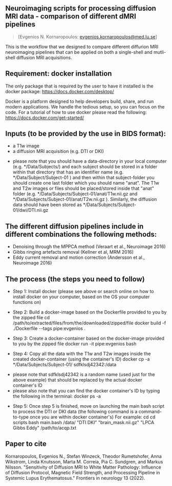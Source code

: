## Neuroimaging scripts for processing diffusion MRI data - comparison of different dMRI pipelines
>[Evgenios N. Kornaropoulos: evgenios.kornaropoulos@med.lu.se]

This is the workflow that we designed to compare different diffurion MRI neuroimaging pipelines that can be applied on both a single-shell and mutli-shell diffusion MRI acquisitions.

## Requirement: docker installation

The only package that is required by the user to have it installed is the docker package:
https://docs.docker.com/desktop/

Docker is a platform designed to help developers build, share, and run modern applications. We handle the tedious setup, so you can focus on the code. For a tutorial of how to use docker please read the following: 
https://docs.docker.com/get-started/

## Inputs (to be provided by the use in BIDS format):

- a T1w image
- a diffusion MRI acquisition (e.g. DTI or DKI)

* please note that you should have a data-directory in your local computer (e.g. */Data/Subjects/) and each subject should be stored in a folder within that directory that has an identifier name (e.g. */Data/Subject/Subject-01 ) and then within that subject-folder you should create one last folder which you should name "anat". The T1w and T2w images or files should be placed/stored inside that "anat" folder (e.g. */Data/Subjects/Subject-01/anat/T1w.nii.gz and */Data/Subjects/Subject-01/anat/T2w.nii.gz ). Similarly, the diffusion data should have been stored as */Data/Subjects/Subject-01/dwi/DTI.nii.gz

## The different diffusion pipelines include in different combinations the following methods: 
- Denoising through the MPPCA method (Veraart et al., Neuroimage 2016)
- Gibbs ringing artefacts removal (Kellner et al, MRM 2016)
- Eddy current removal and motion correction (Andersson et al., Neuroimage 2016)

## The process (the steps you need to follow)

- Step 1: Install docker (please see above or search online on how to install docker on your computer, based on the OS your computer functions on)

- Step 2: Build a docker-image based on the Dockerfile provided to you by the zipped file
cd /path/to/extracted/files/from/the/downloaded/zipped/file
docker build -f ./Dockerfile --tags pipe:evgenios .

- Step 3: Create a docker-container based on the docker-image provided to you by the zipped file
docker run -it pipe:evgenios bash

- Step 4: Copy all the data with the T1w and T2w images inside the created docker-container (using the container's ID)
docker cp -a */Data/Subjects/Subject-01/ sdfklsdj42342:/data

* please note that sdfklsdj42342 is a random name (used just for the above example) that should be replaced by the actual docker container's ID 
* please also note that you can find the docker container's ID by typing the following in the terminal:
docker ps -a

- Step 5: Once step 5 is finished, move on launching the main bash script to process the DTI or DKI data (the following command is a command-to-type once you are within docker container's)
For example:
cd 
cd scripts
bash main.bash /data/ "DTI DKI" "brain_mask.nii.gz" "LPCA Gibbs Eddy" /path/to/acqp.txt   

## Paper to cite
Kornaropoulos, Evgenios N., Stefan Winzeck, Theodor Rumetshofer, Anna Wikstrom, Linda Knutsson, Marta M. Correia, Pia C. Sundgren, and Markus Nilsson. "Sensitivity of Diffusion MRI to White Matter Pathology: Influence of Diffusion Protocol, Magnetic Field Strength, and Processing Pipeline in Systemic Lupus Erythematosus." Frontiers in neurology 13 (2022).
